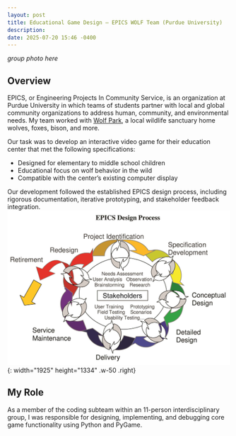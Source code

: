 ```yaml
---
layout: post
title: Educational Game Design – EPICS WOLF Team (Purdue University)
description: 
date: 2025-07-20 15:46 -0400
---
```


*group photo here*

## Overview

EPICS, or Engineering Projects In Community Service, is an organization at Purdue University in which teams of students partner with local and global community organizations to address human, community, and environmental needs. My team worked with [Wolf Park](https://www.google.com/search?client=firefox-b-1-d&q=wolf+park), a local wildlife sanctuary home wolves, foxes, bison, and more. 

Our task was to develop an interactive video game for their education center that met the following specifications:
- Designed for elementary to middle school children
- Educational focus on wolf behavior in the wild
- Compatible with the center’s existing computer display

Our development followed the established EPICS design process, including rigorous documentation, iterative prototyping, and stakeholder feedback integration.
![Desktop View](assets/posts/EPICS-WOLF-team/EPICS-design-cycle.jpg){: width="1925" height="1334" .w-50 .right}

## My Role

As a member of the coding subteam within an 11-person interdisciplinary group, I was responsible for designing, implementing, and debugging core game functionality using Python and PyGame. 